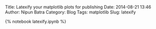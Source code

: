 Title: Latexify your matplotlib plots for publishing
Date: 2014-08-21 13:46
Author: Nipun Batra
Category: Blog
Tags: matplotlib
Slug: latexify

{% notebook latexify.ipynb %}
